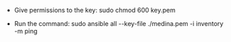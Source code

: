 - Give permissions to the key:
    sudo chmod 600 key.pem

- Run the command:
    sudo ansible all --key-file ./medina.pem -i inventory -m ping